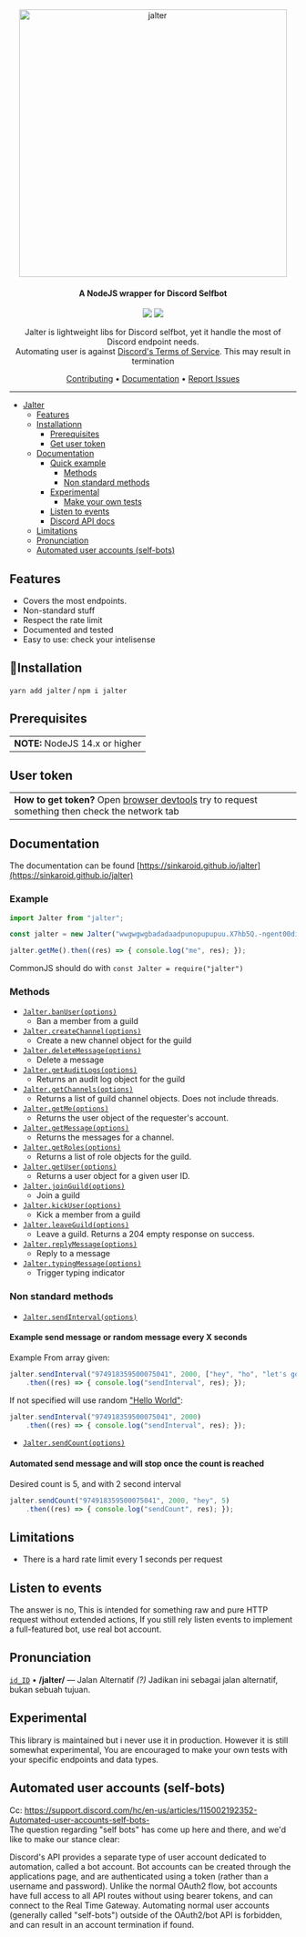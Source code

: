 <div align="center">
<a href="https://sinkaroid.github.io/jalter"><img width="470" src="https://cdn.discordapp.com/attachments/952117487166705747/975121178857459795/jalter-gh.png" alt="jalter"></a>


<h4 align="center">A NodeJS wrapper for Discord Selfbot</h4>

<p align="center">
	<a href="https://github.com/sinkaroid/jalter/actions/workflows/docs.yml"><img src="https://github.com/sinkaroid/jalter/actions/workflows/docs.yml/badge.svg"></a>
    <a href="https://codeclimate.com/github/sinkaroid/jalter/maintainability"><img src="https://api.codeclimate.com/v1/badges/385abc152872873786f4/maintainability" /></a>
</p>

Jalter is lightweight libs for Discord selfbot, yet it handle the most of Discord endpoint needs.  
Automating user is against [Discord's Terms of Service](#automated-user-accounts-self-bots). This may result in termination

<a href="https://github.com/sinkaroid/jalter/blob/master/CONTRIBUTING.md">Contributing</a> •
<a href="https://sinkaroid.github.io/jalter">Documentation</a> •
<a href="https://github.com/sinkaroid/jalter/issues/new/choose">Report Issues</a>
</div>

---

- [Jalter](#)
  - [Features](#features)
  - [Installationn](#Installation)
    - [Prerequisites](#Prerequisites)
    - [Get user token](#User-token)
  - [Documentation](#Documentation)
    - [Quick example](#Example)
      - [Methods](#Methods)
      - [Non standard methods](#Non-standard-methods)
    - [Experimental](#Experimental)
      - [Make your own tests](#Experimental)
    - [Listen to events](#Listen-to-events) 
    - [Discord API docs](https://discord.com/developers/docs/intro)
  - [Limitations](#limitations)
  - [Pronunciation](#Pronunciation)
  - [Automated user accounts (self-bots)](#automated-user-accounts-self-bots)

## Features

- Covers the most endpoints.
- Non-standard stuff
- Respect the rate limit
- Documented and tested
- Easy to use: check your intelisense

## 🚀Installation
`yarn add jalter` / `npm i jalter`

## Prerequisites
<table>
	<td><b>NOTE:</b> NodeJS 14.x or higher</td>
</table>

## User token

<table>
	<td><b>How to get token?</b> Open <a href="http://prntscr.com/26epqp9">browser devtools</a> try to request something then check the network tab</td>
</table>

## Documentation
The documentation can be found [https://sinkaroid.github.io/jalter](https://sinkaroid.github.io/jalter)
### Example
```js
import Jalter from "jalter";

const jalter = new Jalter("wwgwgwgbadadaadpunopupupuu.X7hb5Q.-ngent00dinaLteer1213ngENt0dCcWW_1M");

jalter.getMe().then((res) => { console.log("me", res); });
```
CommonJS should do with `const Jalter = require("jalter")`  


### Methods
- [`Jalter.banUser(options)`](https://sinkaroid.github.io/jalter/classes/index.Jalter.html#banUser)
    - Ban a member from a guild
- [`Jalter.createChannel(options)`](https://sinkaroid.github.io/jalter/classes/index.Jalter.html#createChannel)
    - Create a new channel object for the guild
- [`Jalter.deleteMessage(options)`](https://sinkaroid.github.io/jalter/classes/index.Jalter.html#deleteMessage)
    - Delete a message
- [`Jalter.getAuditLogs(options)`](https://sinkaroid.github.io/jalter/classes/index.Jalter.html#getAuditLogs)
    - Returns an audit log object for the guild 
- [`Jalter.getChannels(options)`](https://sinkaroid.github.io/jalter/classes/index.Jalter.html#getChannels)
    - Returns a list of guild channel objects. Does not include threads.
- [`Jalter.getMe(options)`](https://sinkaroid.github.io/jalter/classes/index.Jalter.html#getMe)
    - Returns the user object of the requester's account.
- [`Jalter.getMessage(options)`](https://sinkaroid.github.io/jalter/classes/index.Jalter.html#getMessage)
    - Returns the messages for a channel.
- [`Jalter.getRoles(options)`](https://sinkaroid.github.io/jalter/classes/index.Jalter.html#getRoles)
    - Returns a list of role objects for the guild.
- [`Jalter.getUser(options)`](https://sinkaroid.github.io/jalter/classes/index.Jalter.html#getUser)
    - Returns a user object for a given user ID.
- [`Jalter.joinGuild(options)`](https://sinkaroid.github.io/jalter/classes/index.Jalter.html#joinGuild)
    - Join a guild
- [`Jalter.kickUser(options)`](https://sinkaroid.github.io/jalter/classes/index.Jalter.html#kickUser)
    - Kick a member from a guild
- [`Jalter.leaveGuild(options)`](https://sinkaroid.github.io/jalter/classes/index.Jalter.html#leaveGuild)
    - Leave a guild. Returns a 204 empty response on success.
- [`Jalter.replyMessage(options)`](https://sinkaroid.github.io/jalter/classes/index.Jalter.html#replyMessage)
    - Reply to a message
- [`Jalter.typingMessage(options)`](https://sinkaroid.github.io/jalter/classes/index.Jalter.html#typingMessage)
    - Trigger typing indicator

### Non standard methods
- [`Jalter.sendInterval(options)`](https://sinkaroid.github.io/jalter/classes/index.Jalter.html#sendInterval)

#### Example send message or random message every X seconds

Example From array given:
```js
jalter.sendInterval("974918359500075041", 2000, ["hey", "ho", "let's go"])
    .then((res) => { console.log("sendInterval", res); });
```

If not specified will use random ["Hello World"](https://github.com/sinkaroid/jalter/blob/master/src/const.ts#L4):
```js
jalter.sendInterval("974918359500075041", 2000)
    .then((res) => { console.log("sendInterval", res); });
```

- [`Jalter.sendCount(options)`](https://sinkaroid.github.io/jalter/classes/index.Jalter.html#sendCount)

#### Automated send message and will stop once the count is reached

Desired count is 5, and with 2 second interval
```js
jalter.sendCount("974918359500075041", 2000, "hey", 5)
    .then((res) => { console.log("sendCount", res); });
```

## Limitations
- There is a hard rate limit every 1 seconds per request

## Listen to events
The answer is no, This is intended for something raw and pure HTTP request without extended actions, If you still rely listen events to implement a full-featured bot, use real bot account.

## Pronunciation
[`id_ID`](https://www.localeplanet.com/java/id-ID/index.html) • **/jalter/** — Jalan Alternatif _(?)_ Jadikan ini sebagai jalan alternatif, bukan sebuah tujuan.

## Experimental
This library is maintained but i never use it in production. However it is still somewhat experimental, You are encouraged to make your own tests with your specific endpoints and data types.

## Automated user accounts (self-bots)

Cc: https://support.discord.com/hc/en-us/articles/115002192352-Automated-user-accounts-self-bots-  
The question regarding "self bots" has come up here and there, and we'd like to make our stance clear:

Discord's API provides a separate type of user account dedicated to automation, called a bot account. Bot accounts can be created through the applications page, and are authenticated using a token (rather than a username and password). Unlike the normal OAuth2 flow, bot accounts have full access to all API routes without using bearer tokens, and can connect to the Real Time Gateway. Automating normal user accounts (generally called "self-bots") outside of the OAuth2/bot API is forbidden, and can result in an account termination if found.  </table>